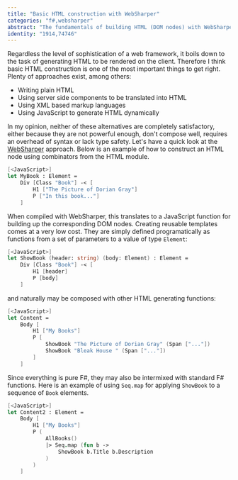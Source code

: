 ```yaml
---
title: "Basic HTML construction with WebSharper"
categories: "f#,websharper"
abstract: "The fundamentals of building HTML (DOM nodes) with WebSharper™. "
identity: "1914,74746"
---
```

Regardless the level of sophistication of a web framework, it boils down to the task of generating HTML to be rendered on the client. Therefore I think basic HTML construction is one of the most important things to get right. Plenty of approaches exist, among others:

 * Writing plain HTML
 * Using server side components to be translated into HTML
 * Using XML based markup languages
* Using JavaScript to generate HTML dynamically

In my opinion, neither of these alternatives are completely satisfactory, either because they are not powerful enough, don't compose well, requires an overhead of syntax or lack type safety. Let's have a quick look at the [WebSharper](https://websharper.com) approach. Below is an example of how to construct an HTML node using combinators from the HTML module.

```fsharp
[<JavaScript>]
let MyBook : Element =
    Div [Class "Book"] -< [
        H1 ["The Picture of Dorian Gray"]
        P ["In this book..."]
    ]
```

When compiled with WebSharper, this translates to a JavaScript function for building up the corresponding DOM nodes. Creating reusable templates comes at a very low cost. They are simply defined programatically as functions from a set of parameters to a value of type `Element`:

```fsharp
[<JavaScript>]
let ShowBook (header: string) (body: Element) : Element =        
    Div [Class "Book"] -< [
        H1 [header]
        P [body]
    ]
```

and naturally may be composed with other HTML generating functions:

```fsharp
[<JavaScript>]
let Content =
    Body [
        H1 ["My Books"]
        P [
            ShowBook "The Picture of Dorian Gray" (Span ["..."])
            ShowBook "Bleak House " (Span ["..."])
        ]
    ]
```

Since everything is pure F#, they may also be intermixed with standard F# functions. Here is an example of using `Seq.map` for applying `ShowBook` to a sequence of `Book` elements.

```fsharp
[<JavaScript>]
let Content2 : Element =
    Body [
        H1 ["My Books"]
        P (
            AllBooks()
            |> Seq.map (fun b ->
                ShowBook b.Title b.Description
            )
        )
    ]
```
